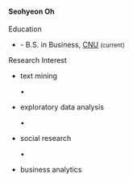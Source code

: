 <h4>Seohyeon Oh</h4>

<a href="mailto:%73%6B%69%62%62%32@%6E%61%76%65%72.%63%6F%6D"><i class="fa-regular fa-envelope fa-lg whatlab-color"></i></a>

<p class="font-weight-bold mb-1">Education</p>
<ul class="list-unstyled">
  <li><span class="font-weight-bolder">- B.S.</span> in Business, <a href="https://plus.cnu.ac.kr/html/en/">CNU</a> <small>(current)</small></li>
</ul>

<p class="font-weight-bold mb-1">Research Interest</p>
<ul class="list-group list-group-horizontal list-unstyled text-nowrap flex-wrap">
  <li><i class="fa-regular fa-hashtag text-muted"></i> text mining</li>
  <p class="px-1 mb-1">•</p>
  <li><i class="fa-regular fa-hashtag text-muted"></i> exploratory data analysis</li>
  <p class="px-1 mb-1">•</p>
  <li><i class="fa-regular fa-hashtag text-muted"></i> social research</li>
  <p class="px-1 mb-1">•</p>
  <li><i class="fa-regular fa-hashtag text-muted"></i> business analytics</li>
</ul>
